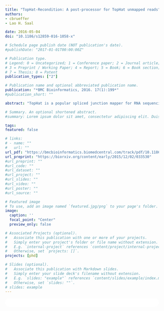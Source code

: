 ```yaml
---
title: "TopHat-Recondition: A post-processor for TopHat unmapped reads"
authors:
- cbrueffer
- Lao H. Saal

date: 2016-05-04
doi: "10.1186/s12859-016-1058-x"

# Schedule page publish date (NOT publication's date).
#publishDate: "2017-01-01T00:00:00Z"

# Publication type.
# Legend: 0 = Uncategorized; 1 = Conference paper; 2 = Journal article;
# 3 = Preprint / Working Paper; 4 = Report; 5 = Book; 6 = Book section;
# 7 = Thesis; 8 = Patent
publication_types: ["2"]

# Publication name and optional abbreviated publication name.
publication: "*BMC Bioinformatics, 2016. 17(1):199*"
#publication_short: ""

abstract: "TopHat is a popular spliced junction mapper for RNA sequencing data, and writes files in the BAM format – the binary version of the Sequence Alignment/Map (SAM) format. BAM is the standard exchange format for aligned sequencing reads, thus correct format implementation is paramount for software interoperability and correct analysis. However, TopHat writes its unmapped reads in a way that is not compatible with other software that implements the SAM/BAM format. We have developed TopHat-Recondition, a post-processor for TopHat unmapped reads that restores read information in the proper format. TopHat-Recondition thus enables downstream software to process the plethora of BAM files written by TopHat. TopHat-Recondition can repair unmapped read files written by TopHat and is freely available under a 2-clause BSD license on GitHub: https://github.com/cbrueffer/tophat-recondition."

# Summary. An optional shortened abstract.
#summary: Lorem ipsum dolor sit amet, consectetur adipiscing elit. Duis posuere tellus ac convallis placerat. Proin tincidunt magna sed ex sollicitudin condimentum.

tags:
featured: false

# links:
# - name: ""
#   url: ""
url_pdf: "https://bmcbioinformatics.biomedcentral.com/track/pdf/10.1186/s12859-016-1058-x"
url_preprint: "https://biorxiv.org/content/early/2015/12/02/033530"
#url_preprint: ""
#url_code: ""
#url_dataset: ""
#url_project: ""
#url_slides: ""
#url_video: ""
#url_poster: ""
#url_source: ""

# Featured image
# To use, add an image named `featured.jpg/png` to your page's folder. 
image:
  caption: ''
  focal_point: "Center"
  preview_only: false

# Associated Projects (optional).
#   Associate this publication with one or more of your projects.
#   Simply enter your project's folder or file name without extension.
#   E.g. `internal-project` references `content/project/internal-project/index.md`.
#   Otherwise, set `projects: []`.
projects: [phd]

# Slides (optional).
#   Associate this publication with Markdown slides.
#   Simply enter your slide deck's filename without extension.
#   E.g. `slides: "example"` references `content/slides/example/index.md`.
#   Otherwise, set `slides: ""`.
# slides: example
---
```


<html>
  <style>
    section {
        background: white;
        color: black;
        border-radius: 1em;
        padding: 1em;
        left: 50% }
    #inner {
        display: inline-block;
        display: flex;
        align-items: center;
        justify-content: center }
  </style>
  <section>
    <div id="inner">
      <script type='text/javascript' src='https://d1bxh8uas1mnw7.cloudfront.net/assets/embed.js'></script>
        <span style="float:left";
          class="__dimensions_badge_embed__"
          data-doi="10.1186/s12859-016-1058-x"
          data-hide-zero-citations="true"
          data-legend="always">
        </span>
      <script async src="https://badge.dimensions.ai/badge.js" charset="utf-8"></script>
        <div  style="float:right";
          data-link-target="_blank"
          data-badge-details="right"
          data-badge-type="medium-donut"
          data-doi="10.1186/s12859-016-1058-x"
          data-condensed="true"
          data-hide-no-mentions="true"
          class="altmetric-embed">
        </div>
    </div>
  </section>

